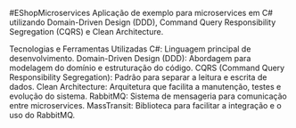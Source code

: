 #EShopMicroservices
Aplicação de exemplo para microservices em C# utilizando Domain-Driven Design (DDD), Command Query Responsibility Segregation (CQRS) e Clean Architecture.

Tecnologias e Ferramentas Utilizadas
C#: Linguagem principal de desenvolvimento.
Domain-Driven Design (DDD): Abordagem para modelagem do domínio e estruturação do código.
CQRS (Command Query Responsibility Segregation): Padrão para separar a leitura e escrita de dados.
Clean Architecture: Arquitetura que facilita a manutenção, testes e evolução do sistema.
RabbitMQ: Sistema de mensageria para comunicação entre microservices.
MassTransit: Biblioteca para facilitar a integração e o uso do RabbitMQ.
